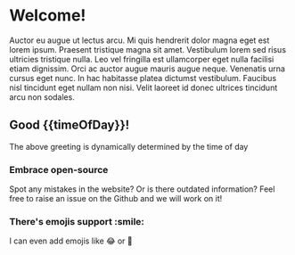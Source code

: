 <h1> Welcome! </h1>

Auctor eu augue ut lectus arcu. Mi quis hendrerit dolor magna eget est lorem ipsum. Praesent tristique magna sit amet. Vestibulum lorem sed risus ultricies tristique nulla. Leo vel fringilla est ullamcorper eget nulla facilisi etiam dignissim. Orci ac auctor augue mauris augue neque. Venenatis urna cursus eget nunc. In hac habitasse platea dictumst vestibulum. Faucibus nisl tincidunt eget nullam non nisi. Velit laoreet id donec ultrices tincidunt arcu non sodales.

<h2> Good {{timeOfDay}}! </h2>

The above greeting is dynamically determined by the time of day

<h3> Embrace open-source </h3>

Spot any mistakes in the website? Or is there outdated information? Feel free to raise an issue on the Github and we will work on it!

<h3> There's emojis support :smile: </h3>

I can even add emojis like :joy: or :100:






